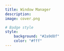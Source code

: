 ```yaml
---
title: Window Manager
description:
image: cover.png

# Badge style
style:
    background: "#2a9d8f"
    color: "#fff"
---
```

